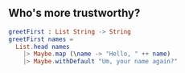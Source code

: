 ## Who's more trustworthy?

```elm
greetFirst : List String -> String
greetFirst names =
  List.head names
    |> Maybe.map (\name -> "Hello, " ++ name)
    |> Maybe.withDefault "Um, your name again?"
```
